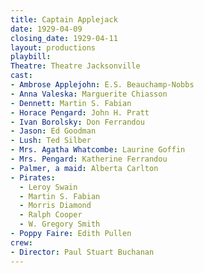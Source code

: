```yaml
---
title: Captain Applejack
date: 1929-04-09
closing_date: 1929-04-11
layout: productions
playbill:
Theatre: Theatre Jacksonville
cast:
- Ambrose Applejohn: E.S. Beauchamp-Nobbs
- Anna Valeska: Marguerite Chiasson
- Dennett: Martin S. Fabian
- Horace Pengard: John H. Pratt
- Ivan Borolsky: Don Ferrandou
- Jason: Ed Goodman
- Lush: Ted Silber
- Mrs. Agatha Whatcombe: Laurine Goffin
- Mrs. Pengard: Katherine Ferrandou
- Palmer, a maid: Alberta Carlton
- Pirates:
  - Leroy Swain
  - Martin S. Fabian
  - Morris Diamond
  - Ralph Cooper
  - W. Gregory Smith
- Poppy Faire: Edith Pullen
crew:
- Director: Paul Stuart Buchanan
---
```

